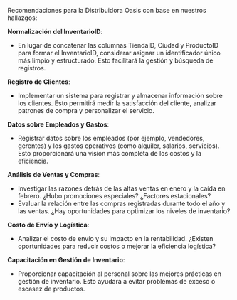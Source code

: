Recomendaciones para la Distribuidora Oasis con base en nuestros hallazgos:

**Normalización del InventarioID**:
   - En lugar de concatenar las columnas TiendaID, Ciudad y ProductoID para formar el InventarioID, considerar asignar un identificador único más limpio y estructurado. Esto facilitará la gestión y búsqueda de registros.

 **Registro de Clientes**:
   - Implementar un sistema para registrar y almacenar información sobre los clientes. Esto permitirá medir la satisfacción del cliente, analizar patrones de compra y personalizar el servicio.

 **Datos sobre Empleados y Gastos**:
   - Registrar datos sobre los empleados (por ejemplo, vendedores, gerentes) y los gastos operativos (como alquiler, salarios, servicios). Esto proporcionará una visión más completa de los costos y la eficiencia.

**Análisis de Ventas y Compras**:
   - Investigar las razones detrás de las altas ventas en enero y la caída en febrero. ¿Hubo promociones especiales? ¿Factores estacionales?
   - Evaluar la relación entre las compras registradas durante todo el año y las ventas. ¿Hay oportunidades para optimizar los niveles de inventario?

**Costo de Envío y Logística**:
   - Analizar el costo de envío y su impacto en la rentabilidad. ¿Existen oportunidades para reducir costos o mejorar la eficiencia logística?

**Capacitación en Gestión de Inventario**:
   - Proporcionar capacitación al personal sobre las mejores prácticas en gestión de inventario. Esto ayudará a evitar problemas de exceso o escasez de productos.

